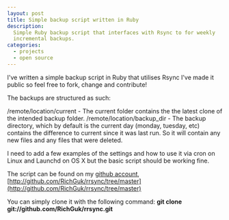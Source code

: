 ```yaml
---
layout: post
title: Simple backup script written in Ruby
description:
  Simple Ruby backup script that interfaces with Rsync to for weekly
  incremental backups.
categories:
  - projects
  - open source
---
```

I've written a simple backup script in Ruby that utilises Rsync I've made it public so feel free to fork, change and contribute!

The backups are structured as such:

/remote/location/current - The current folder contains the the latest clone of the intended backup folder.
/remote/location/backup_dir - The backup directory, which by default is the current day (monday, tuesday, etc) contains
the difference to current since it was last run. So it will contain any new files and any files that were deleted.

I need to add a few examples of the settings and how to use it via cron on Linux and Launchd on OS X but the basic script should be working fine.

The script can be found on my [github account](http://github.com/RichGuk), [http://github.com/RichGuk/rrsync/tree/master](http://github.com/RichGuk/rrsync/tree/master)

You can simply clone it with the following command:
**git clone git://github.com/RichGuk/rrsync.git**
